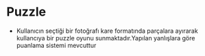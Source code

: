 # Puzzle
- Kullanıcın seçtiği bir fotoğrafı kare formatında parçalara ayırarak kullancıya bir puzzle oyunu sunmaktadır.Yapılan yanlışlara göre puanlama sistemi mevcuttur
